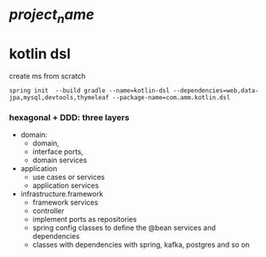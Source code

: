 # $project_name$

# kotlin dsl

create ms from scratch
```
spring init  --build gradle --name=kotlin-dsl --dependencies=web,data-jpa,mysql,devtools,thymeleaf --package-name=com.amm.kotlin.dsl
```

### hexagonal + DDD: three layers
* domain: 
    - domain, 
    - interface ports, 
    - domain services
* application
    - use cases or services
    - application services
* infrastructure.framework
    - framework services
    - controller
    - implement ports as repositories
    - spring config classes to define the @bean services and dependencies
    - classes with dependencies with spring, kafka, postgres and so on
    